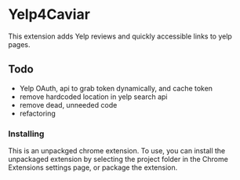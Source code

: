 # Yelp4Caviar

This extension adds Yelp reviews and quickly accessible links to yelp pages.

## Todo

* Yelp OAuth, api to grab token dynamically, and cache token
* remove hardcoded location in yelp search api
* remove dead, unneeded code
* refactoring

### Installing

This is an unpackged chrome extension. To use, you can install the unpackaged extension by selecting the project folder in the Chrome Extensions settings page, or package the extension.

